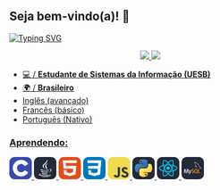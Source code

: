 ## Seja bem-vindo(a)! 👋

[![Typing SVG](https://readme-typing-svg.demolab.com?font=Fira+Code&pause=1000&color=7211C5&background=BFFF4400&center=true&vCenter=true&width=435&lines=Marcus+aqui+trazendo+sauda%C3%A7%C3%B5es)](https://git.io/typing-svg)
<div align="center">
    <a href="https://github.com/MarcusFonseca15">
    <img loading="lazy" height="180em" src="https://github-readme-stats.vercel.app/api?username=MarcusFonseca15&show_icons=true&theme=dracula&include_all_commits=true&count_private=true"/>
    <img loading="lazy" height="180em" src="https://github-readme-stats.vercel.app/api/top-langs/?username=MarcusFonseca15&layout=compact&langs_count=7&theme=dracula"/>
</div>

- 💻 / **Estudante de Sistemas da Informação (UESB)**
- 🌍 / **Brasileiro**
- Inglês (avançado)
- Francês (básico)
- Português (Nativo)
  

 ### Aprendendo:
 <div display = "inline-block">
    <img src="https://github.com/tandpfun/skill-icons/blob/main/icons/C.svg" widht="40" height="40">
    <img src="https://github.com/tandpfun/skill-icons/blob/main/icons/Java-Dark.svg" width="40" height="40" />
    <img src="https://github.com/tandpfun/skill-icons/blob/main/icons/HTML.svg" width="40" height="40" /> 
    <img src="https://github.com/tandpfun/skill-icons/blob/main/icons/CSS.svg" width="40" height="40" />
   <img src="https://github.com/tandpfun/skill-icons/blob/main/icons/JavaScript.svg" width="40" height="40" />
    <img src="https://github.com/tandpfun/skill-icons/blob/main/icons/Python-Dark.svg" width="40" height="40" />
     <img src="https://github.com/tandpfun/skill-icons/blob/main/icons/React-Dark.svg" width="40" height="40" />
     <img src="https://github.com/tandpfun/skill-icons/blob/main/icons/MySQL-Dark.svg" width="40" height="40" />
</div>
 

  
</div>
